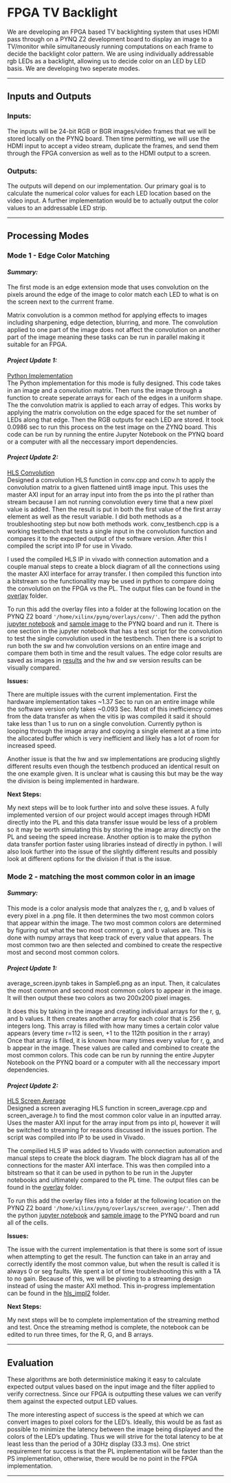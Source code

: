 # FPGA TV Backlight
We are developing an FPGA based TV backlighting system that uses HDMI pass through on a PYNQ Z2 development board to display an image to a TV/monitor while simultaneously running computations on each frame to decide the backlight color pattern. We are using individually addressable rgb LEDs as a backlight, allowing us to decide color on an LED by LED basis. We are developing two seperate modes. 

--------------------------------
## Inputs and Outputs
### Inputs:
The inputs will be 24-bit RGB or BGR images/video frames that we will be stored locally on the PYNQ board. Then time permitting, we will use the HDMI input to accept a video stream, duplicate the frames, and send them through the FPGA conversion as well as to the HDMI output to a screen. 

### Outputs:
The outputs will depend on our implementation. Our primary goal is to calculate the numerical color values for each LED location based on the video input. A further implementation would be to actually output the color values to an addressable LED strip.

--------------------------------
## Processing Modes
### Mode 1 - Edge Color Matching
#### *Summary:*
The first mode is an edge extension mode that uses convolution on the pixels around the edge of the image to color match each LED to what is on the screen next to the currrent frame.

Matrix convolution is a common method for applying effects to images including sharpening, edge detection, blurring, and more. The convolution applied to one part of the image does not affect the convolution on another part of the image meaning these tasks can be run in parallel making it suitable for an FPGA.

#### *Project Update 1:*
[Python Implementation](./edge_convolution/python_impl/single_image_convolution.ipynb)\
The Python implementation for this mode is fully designed. This code takes in an image and a convolution matrix. Then runs the image through a function to create seperate arrays for each of the edges in a uniform shape. The the convolution matrix is applied to each array of edges. This works by applying the matrix convolution on the edge spaced for the set number of LEDs along that edge. Then the RGB outputs for each LED are stored. It took 0.0986 sec to run this process on the test image on the ZYNQ board. This code can be run by running the entire Jupyter Notebook on the PYNQ board or a computer with all the neccessary import dependencies.

#### *Project Update 2:*
[HLS Convolution](./edge_convolution/hls_conv/files)\
Designed a convolution HLS function in conv.cpp and conv.h to apply the convolution matrix to a given flattened uint8 image input. This uses the master AXI input for an array input into from the ps into the pl rather than stream because I am not running convolution every time that a new pixel value is added. Then the result is put in both the first value of the first array element as well as the result variable. I did both methods as a troubleshooting step but now both methods work. conv_testbench.cpp is a working testbench that tests a single input in the convolution function and compares it to the expected output of the software version. After this I compiled the script into IP for use in Vivado.

I used the compiled HLS IP in vivado with connection automation and a couple manual steps to create a block diagram of all the connections using the master AXI interface for array transfer. I then compiled this function into a bitstream so the functionallity may be used in python to compare doing the convolution on the FPGA vs the PL. The output files can be found in the [overlay](./edge_convolution/hls_conv/files/overlay/) folder.

To run this add the overlay files into a folder at the following location on the PYNQ Z2 board `'/home/xilinx/pynq/overlays/conv/'`. Then add the python [jupyter notebook](./edge_convolution/hls_conv/single_image_convolution_fpga.ipynb) and [sample image](./edge_convolution/hls_conv/sample.jpg) to the PYNQ board and run it. There is one section in the jupyter notebook that has a test script for the convolution to test the single convolution used in the testbench. Then there is a script to run both the sw and hw convolution versions on an entire image and compare them both in time and the result values. The edge color results are saved as images in [results](./edge_convolution/hls_conv/results/) and the hw and sw version results can be visually compared. 

**Issues:** 

There are multiple issues with the current implementation. First the hardware implementation takes ~1.37 Sec to run on an entire image while the software version only takes ~0.093 Sec. Most of this inefficiency comes from the data transfer as when the vitis ip was compiled it said it should take less than 1 us to run on a single convolution. Currently python is looping through the image array and copying a single element at a time into the allocated buffer which is very inefficient and likely has a lot of room for increased speed. 

Another issue is that the hw and sw implementations are producing slightly different results even though the testbench produced an identical result on the one example given. It is unclear what is causing this but may be the way the division is being implemented in hardware. 

**Next Steps:**

My next steps will be to look further into and solve these issues. A fully implemented version of our project would accept images through HDMI directly into the PL and this data transfer issue would be less of a problem so it may be worth simulating this by storing the image array directly on the PL and seeing the speed increase. Another option is to make the python data transfer portion faster using libraries instead of directly in python. I will also look further into the issue of the slightly different results and possibly look at different options for the division if that is the issue. 

### Mode 2 - matching the most common color in an image
#### *Summary:*
This mode is a color analysis mode that analyzes the r, g, and b values of every pixel in a .png file. It then determines the two most common colors that appear within the image.
The two most common colors are determined by figuring out what the two most common r, g, and b values are. This is done with numpy arrays that keep track of every value that appears. The most common two are then selected and combined to create the respective most and second most common colors.

#### *Project Update 1:*

average_screen.ipynb takes in Sample6.png as an input. Then, it calculates the most common and second most common colors to appear in the image. It will then output these two colors as two 200x200 pixel images. 

It does this by taking in the image and creating individual arrays for the r, g, and b values. It then creates another array for each color that is 256 integers long. This array is filled with how many times a certain color value appears (every time r=112 is seen, +1 to the 112th position in the r array)
Once that array is filled, it is known how many times every value for r, g, and b appear in the image. These values are called and combined to create the most common colors. This code can be run by running the entire Jupyter Notebook on the PYNQ board or a computer with all the neccessary import dependencies.

#### *Project Update 2:*
[HLS Screen Average](./screen_average/)\
Designed a screen averaging HLS function in screen_average.cpp and screen_average.h to find the most common color value in an inputted array. Uses the master AXI input for the array input from ps into pl, however it will be switched to streaming for reasons discussed in the issues portion. The script was compiled into IP to be used in Vivado.

The compilied HLS IP was added to Vivado with connection automation and manual steps to create the block diagram. The block diagram has all of the connections for the master AXI interface. This was then compiled into a bitstream so that it can be used in python to be run in the Jupyter notebooks and ultimately compared to the PL time. The output files can be found in the [overlay](./screen_average/overlay/) folder.

To run this add the overlay files into a folder at the following location on the PYNQ Z2 board `'/home/xilinx/pynq/overlays/screen_average/'`. Then add the python [jupyter notebook](./screen_average/average_screen_hardware.ipynb) and [sample image](./screen_average/Sample6.png) to the PYNQ board and run all of the cells.


**Issues:** 

The issue with the current implementation is that there is some sort of issue when attempting to get the result. The function can take in an array and correctly identify the most common value, but when the result is called it is always 0 or seg faults. We spent a lot of time troubleshooting this with a TA to no gain. Because of this, we will be pivoting to a streaming design instead of using the master AXI method. This in-progress implementation can be found in the [hls_impl2](./screen_average/hls_impl2) folder.


**Next Steps:**

My next steps will be to complete implementation of the streaming method and test. Once the streaming method is complete, the notebook can be edited to run three times, for the R, G, and B arrays. 


--------------------------------

## Evaluation
These algorithms are both deterministice making it easy to calculate expected output values based on the input image and the filter applied to verify correctness. Since our FPGA is outputting these values we can verify them against the expected output LED values. 

The more interesting aspect of success is the speed at which we can convert images to pixel colors for the LED’s. Ideally, this would be as fast as possible to minimize the latency between the image being displayed and the colors of the LED’s updating. Thus we will strive for the total latency to be at least less than the period of a 30Hz display (33.3 ms). One strict requirement for success is that the PL implementation will be faster than the PS implementation, otherwise, there would be no point in the FPGA implementation.





--------------------------------
